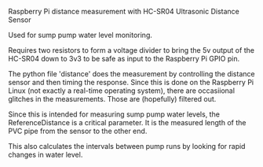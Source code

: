 Raspberry Pi distance measurement with HC-SR04 Ultrasonic Distance Sensor

Used for sump pump water level monitoring.

Requires two resistors to form a voltage divider to bring the 5v output of the
HC-SR04 down to 3v3 to be safe as input to the Raspberry Pi GPIO pin.


The python file 'distance' does the measurement by controlling the distance
sensor and then timing the response.  Since this is done on the Raspberry Pi
Linux (not exactly a real-time operating system), there are occasiional glitches in the measurements.  Those are (hopefully) filtered out.

Since this is intended for measuring sump pump water levels, the ReferenceDistance is a critical parameter.  It is the measured length of the PVC pipe from the
sensor to the other end.

This also calculates the intervals between pump runs by looking for rapid changes in water level.
